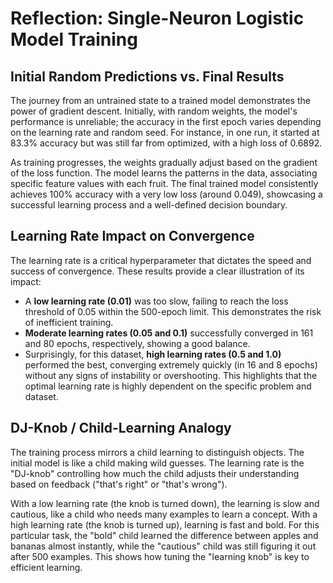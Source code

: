 # Reflection: Single-Neuron Logistic Model Training

## Initial Random Predictions vs. Final Results

The journey from an untrained state to a trained model demonstrates the power of gradient descent. Initially, with random weights, the model's performance is unreliable; the accuracy in the first epoch varies depending on the learning rate and random seed. For instance, in one run, it started at 83.3% accuracy but was still far from optimized, with a high loss of 0.6892.

As training progresses, the weights gradually adjust based on the gradient of the loss function. The model learns the patterns in the data, associating specific feature values with each fruit. The final trained model consistently achieves 100% accuracy with a very low loss (around 0.049), showcasing a successful learning process and a well-defined decision boundary.

## Learning Rate Impact on Convergence

The learning rate is a critical hyperparameter that dictates the speed and success of convergence. These results provide a clear illustration of its impact:

- A **low learning rate (0.01)** was too slow, failing to reach the loss threshold of 0.05 within the 500-epoch limit. This demonstrates the risk of inefficient training.
- **Moderate learning rates (0.05 and 0.1)** successfully converged in 161 and 80 epochs, respectively, showing a good balance.
- Surprisingly, for this dataset, **high learning rates (0.5 and 1.0)** performed the best, converging extremely quickly (in 16 and 8 epochs) without any signs of instability or overshooting. This highlights that the optimal learning rate is highly dependent on the specific problem and dataset.

## DJ-Knob / Child-Learning Analogy

The training process mirrors a child learning to distinguish objects. The initial model is like a child making wild guesses. The learning rate is the "DJ-knob" controlling how much the child adjusts their understanding based on feedback ("that's right" or "that's wrong").

With a low learning rate (the knob is turned down), the learning is slow and cautious, like a child who needs many examples to learn a concept. With a high learning rate (the knob is turned up), learning is fast and bold. For this particular task, the "bold" child learned the difference between apples and bananas almost instantly, while the "cautious" child was still figuring it out after 500 examples. This shows how tuning the "learning knob" is key to efficient learning. 